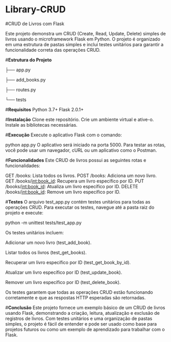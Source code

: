 # Library-CRUD
#CRUD de Livros com Flask

Este projeto demonstra um CRUD (Create, Read, Update, Delete) simples de livros usando o microframework Flask em Python. 
O projeto é organizado em uma estrutura de pastas simples e inclui testes unitários para garantir a funcionalidade correta das operações CRUD.


#<b>Estrutura do Projeto</b>
<p>
├── app.py
</p><p>
├── add_books.py
</p><p>
├── routes.py
</p><p>
└── tests
</p>
 


#<b>Requisitos</b>
Python 3.7+
Flask 2.0.1+


#<b>Instalação</b>
Clone este repositório.
Crie um ambiente virtual e ative-o.
Instale as bibliotecas necessárias.


#<b>Execução</b>
Execute o aplicativo Flask com o comando:

python app.py
O aplicativo será iniciado na porta 5000. Para testar as rotas, você pode usar um navegador, cURL ou um aplicativo como o Postman.


#<b>Funcionalidades</b>
Este CRUD de livros possui as seguintes rotas e funcionalidades:

GET /books: Lista todos os livros.
POST /books: Adiciona um novo livro.
GET /books/<int:book_id>: Recupera um livro específico por ID.
PUT /books/<int:book_id>: Atualiza um livro específico por ID.
DELETE /books/<int:book_id>: Remove um livro específico por ID.


#<b>Testes</b>
O arquivo test_app.py contém testes unitários para todas as operações CRUD. Para executar os testes, navegue até a pasta raiz do projeto e execute:

python -m unittest tests/test_app.py

Os testes unitários incluem:

Adicionar um novo livro (test_add_book).

Listar todos os livros (test_get_books).

Recuperar um livro específico por ID (test_get_book_by_id).

Atualizar um livro específico por ID (test_update_book).

Remover um livro específico por ID (test_delete_book).

Os testes garantem que todas as operações CRUD estão funcionando corretamente e que as respostas HTTP esperadas são retornadas.

#<b>Conclusão</b>
Este projeto fornece um exemplo básico de um CRUD de livros usando Flask, demonstrando a criação, leitura, atualização e exclusão de registros de livros. Com testes unitários e uma organização de pastas simples, o projeto é fácil de entender e pode ser usado como base para projetos futuros ou como um exemplo de aprendizado para trabalhar com o Flask.
